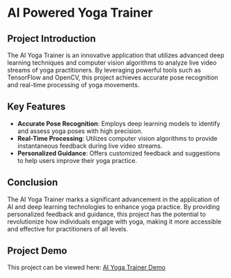 # AI Powered Yoga Trainer

## Project Introduction

The AI Yoga Trainer is an innovative application that utilizes advanced deep learning techniques and computer vision algorithms to analyze live video streams of yoga practitioners. By leveraging powerful tools such as TensorFlow and OpenCV, this project achieves accurate pose recognition and real-time processing of yoga movements.

## Key Features

- **Accurate Pose Recognition**: Employs deep learning models to identify and assess yoga poses with high precision.
- **Real-Time Processing**: Utilizes computer vision algorithms to provide instantaneous feedback during live video streams.
- **Personalized Guidance**: Offers customized feedback and suggestions to help users improve their yoga practice.

## Conclusion

The AI Yoga Trainer marks a significant advancement in the application of AI and deep learning technologies to enhance yoga practice. By providing personalized feedback and guidance, this project has the potential to revolutionize how individuals engage with yoga, making it more accessible and effective for practitioners of all levels.

## Project Demo

This project can be viewed here: [AI Yoga Trainer Demo](https://ephemeral-dodol-320707.netlify.app/)
 
 
